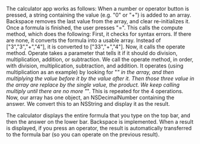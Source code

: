 The calculator app works as follows:
When a number or operator button is pressed, a string containing the value (e.g. "0" or "+") is added to an array. Backspace removes the last value from the array, and clear re-initializes it.
Once a formula is finished, the user presses "=". This calls the compute method, which does the following:
    First, it checks for syntax errors. If there are none, it converts the formula into a usable array. Instead of ["3","3","+","4"], it is converted to ["33","+","4"].
    Now, it calls the operate method. Operate takes a parameter that tells it if it should do division, multiplication, addition, or subtraction. We call the operate method, in order, with division, multiplication, subtraction, and addition. It operates (using multiplication as an example) by looking for "*" in the array, and then multiplying the value before it by the value after it. Then those three value in the array are replace by the single value, the product. We keep calling multiply until there are no more "*". This is repeated for the 4 operations.
    Now, our array has one object, an NSDecimalNumber containing the answer. We convert this to an NSString and display it as the result.
    
The calculator displays the entire formula that you type on the top bar, and then the answer on the lower bar. Backspace is implemented. When a result is displayed, if you press an operator, the result is automatically transferred to the formula bar (so you can operate on the previous result).